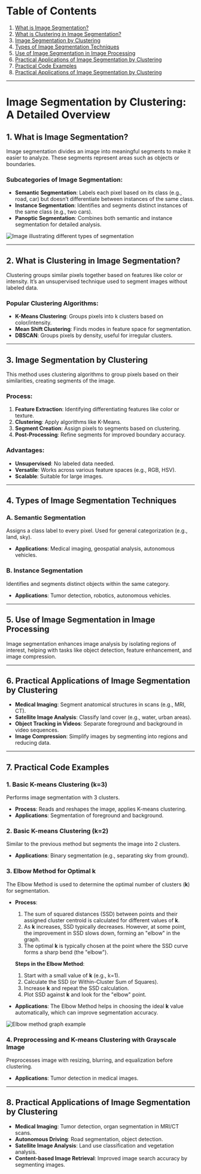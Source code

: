 # Table of Contents
1. [What is Image Segmentation?](#1-what-is-image-segmentation)
2. [What is Clustering in Image Segmentation?](#2-what-is-clustering-in-image-segmentation)
3. [Image Segmentation by Clustering](#3-image-segmentation-by-clustering)
4. [Types of Image Segmentation Techniques](#4-types-of-image-segmentation-techniques)
5. [Use of Image Segmentation in Image Processing](#5-use-of-image-segmentation-in-image-processing)
6. [Practical Applications of Image Segmentation by Clustering](#6-practical-applications-of-image-segmentation-by-clustering)
7. [Practical Code Examples](#7-practical-code-examples)
8. [Practical Applications of Image Segmentation by Clustering](#8-practical-applications-of-image-segmentation-by-clustering)

---

# Image Segmentation by Clustering: A Detailed Overview

## 1. What is Image Segmentation?
Image segmentation divides an image into meaningful segments to make it easier to analyze. These segments represent areas such as objects or boundaries.

### Subcategories of Image Segmentation:
- **Semantic Segmentation**: Labels each pixel based on its class (e.g., road, car) but doesn’t differentiate between instances of the same class.
- **Instance Segmentation**: Identifies and segments distinct instances of the same class (e.g., two cars).
- **Panoptic Segmentation**: Combines both semantic and instance segmentation for detailed analysis.

![Image illustrating different types of segmentation](image-placeholder.png)

---

## 2. What is Clustering in Image Segmentation?
Clustering groups similar pixels together based on features like color or intensity. It’s an unsupervised technique used to segment images without labeled data.

### Popular Clustering Algorithms:
- **K-Means Clustering**: Groups pixels into k clusters based on color/intensity.
- **Mean Shift Clustering**: Finds modes in feature space for segmentation.
- **DBSCAN**: Groups pixels by density, useful for irregular clusters.

---

## 3. Image Segmentation by Clustering
This method uses clustering algorithms to group pixels based on their similarities, creating segments of the image.

### Process:
1. **Feature Extraction**: Identifying differentiating features like color or texture.
2. **Clustering**: Apply algorithms like K-Means.
3. **Segment Creation**: Assign pixels to segments based on clustering.
4. **Post-Processing**: Refine segments for improved boundary accuracy.

### Advantages:
- **Unsupervised**: No labeled data needed.
- **Versatile**: Works across various feature spaces (e.g., RGB, HSV).
- **Scalable**: Suitable for large images.


---

## 4. Types of Image Segmentation Techniques

### A. **Semantic Segmentation**
Assigns a class label to every pixel. Used for general categorization (e.g., land, sky).
- **Applications**: Medical imaging, geospatial analysis, autonomous vehicles.

### B. **Instance Segmentation**
Identifies and segments distinct objects within the same category.
- **Applications**: Tumor detection, robotics, autonomous vehicles.

---

## 5. Use of Image Segmentation in Image Processing
Image segmentation enhances image analysis by isolating regions of interest, helping with tasks like object detection, feature enhancement, and image compression.

---

## 6. Practical Applications of Image Segmentation by Clustering

- **Medical Imaging**: Segment anatomical structures in scans (e.g., MRI, CT).
- **Satellite Image Analysis**: Classify land cover (e.g., water, urban areas).
- **Object Tracking in Videos**: Separate foreground and background in video sequences.
- **Image Compression**: Simplify images by segmenting into regions and reducing data.

---

## 7. Practical Code Examples

### 1. **Basic K-means Clustering (k=3)**
Performs image segmentation with 3 clusters.

- **Process**: Reads and reshapes the image, applies K-means clustering.
- **Applications**: Segmentation of foreground and background.

### 2. **Basic K-means Clustering (k=2)**
Similar to the previous method but segments the image into 2 clusters.

- **Applications**: Binary segmentation (e.g., separating sky from ground).

### 3. **Elbow Method for Optimal k**
The Elbow Method is used to determine the optimal number of clusters (**k**) for segmentation.

- **Process**: 
  1. The sum of squared distances (SSD) between points and their assigned cluster centroid is calculated for different values of **k**.
  2. As **k** increases, SSD typically decreases. However, at some point, the improvement in SSD slows down, forming an "elbow" in the graph.
  3. The optimal **k** is typically chosen at the point where the SSD curve forms a sharp bend (the "elbow").

  **Steps in the Elbow Method**:
  1. Start with a small value of **k** (e.g., k=1).
  2. Calculate the SSD (or Within-Cluster Sum of Squares).
  3. Increase **k** and repeat the SSD calculation.
  4. Plot SSD against **k** and look for the "elbow" point.

- **Applications**: The Elbow Method helps in choosing the ideal **k** value automatically, which can improve segmentation accuracy.

![Elbow method graph example](elbow-method-graph-placeholder.png)

### 4. **Preprocessing and K-means Clustering with Grayscale Image**
Preprocesses image with resizing, blurring, and equalization before clustering.

- **Applications**: Tumor detection in medical images.

---

## 8. Practical Applications of Image Segmentation by Clustering

- **Medical Imaging**: Tumor detection, organ segmentation in MRI/CT scans.
- **Autonomous Driving**: Road segmentation, object detection.
- **Satellite Image Analysis**: Land use classification and vegetation analysis.
- **Content-based Image Retrieval**: Improved image search accuracy by segmenting images.
